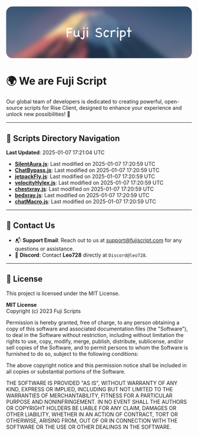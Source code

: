 ![Banner](.github/b.webp)

# 🌍 **We are Fuji Script**

Our global team of developers is dedicated to creating powerful, open-source scripts for Rise Client, designed to enhance your experience and unlock new possibilities! 🌟

---
<!-- SCRIPTS_NAVIGATION_START -->
## 📂 **Scripts Directory Navigation**

**Last Updated**: 2025-01-07 17:21:04 UTC

- **[SilentAura.js](scripts/SilentAura.js)**: Last modified on 2025-01-07 17:20:59 UTC
- **[ChatBypass.js](scripts/ChatBypass.js)**: Last modified on 2025-01-07 17:20:59 UTC
- **[jetpackFly.js](scripts/jetpackFly.js)**: Last modified on 2025-01-07 17:20:59 UTC
- **[velocityHylex.js](scripts/velocityHylex.js)**: Last modified on 2025-01-07 17:20:59 UTC
- **[chestxray.js](scripts/chestxray.js)**: Last modified on 2025-01-07 17:20:59 UTC
- **[bedxray.js](scripts/bedxray.js)**: Last modified on 2025-01-07 17:20:59 UTC
- **[chatMacro.js](scripts/chatMacro.js)**: Last modified on 2025-01-07 17:20:59 UTC

<!-- SCRIPTS_NAVIGATION_END -->

---

## 💬 **Contact Us**  
- 📬 **Support Email**: Reach out to us at [support@fujiscript.com](mailto:support@fujiscript.com) for any questions or assistance.  
- 💬 **Discord**: Contact **Leo728** directly at `Discord@leo728`.

---

## 📜 **License**

This project is licensed under the MIT License.  

**MIT License**  
Copyright (c) 2023 Fuji Scripts  

Permission is hereby granted, free of charge, to any person obtaining a copy of this software and associated documentation files (the "Software"), to deal in the Software without restriction, including without limitation the rights to use, copy, modify, merge, publish, distribute, sublicense, and/or sell copies of the Software, and to permit persons to whom the Software is furnished to do so, subject to the following conditions:  

The above copyright notice and this permission notice shall be included in all copies or substantial portions of the Software.  

THE SOFTWARE IS PROVIDED "AS IS", WITHOUT WARRANTY OF ANY KIND, EXPRESS OR IMPLIED, INCLUDING BUT NOT LIMITED TO THE WARRANTIES OF MERCHANTABILITY, FITNESS FOR A PARTICULAR PURPOSE AND NONINFRINGEMENT. IN NO EVENT SHALL THE AUTHORS OR COPYRIGHT HOLDERS BE LIABLE FOR ANY CLAIM, DAMAGES OR OTHER LIABILITY, WHETHER IN AN ACTION OF CONTRACT, TORT OR OTHERWISE, ARISING FROM, OUT OF OR IN CONNECTION WITH THE SOFTWARE OR THE USE OR OTHER DEALINGS IN THE SOFTWARE.  
